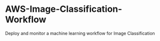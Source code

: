 # AWS-Image-Classification-Workflow
Deploy and monitor a machine learning workflow for Image Classification

